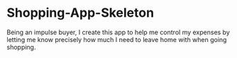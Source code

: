 # Shopping-App-Skeleton

Being an impulse buyer, I create this app to help me control my expenses by letting me know precisely how  much I need to leave home with when going shopping. 
